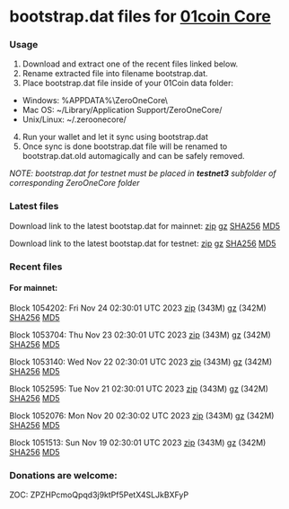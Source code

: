 # bootstrap.dat files for [01coin Core](https://01coin.io)

### Usage

1. Download and extract one of the recent files linked below.
2. Rename extracted file into filename bootstrap.dat.
3. Place bootstrap.dat file inside of your 01Coin data folder:
 - Windows: %APPDATA%\ZeroOneCore\
 - Mac OS: ~/Library/Application Support/ZeroOneCore/
 - Unix/Linux: ~/.zeroonecore/
4. Run your wallet and let it sync using bootstrap.dat
5. Once sync is done bootstrap.dat file will be renamed to bootstrap.dat.old automagically and can be safely removed.

_NOTE: bootstrap.dat for testnet must be placed in **testnet3** subfolder of corresponding ZeroOneCore folder_

### Latest files
Download link to the latest bootstap.dat for mainnet: [zip](https://files.01coin.io/mainnet/bootstrap.dat.zip) [gz](https://files.01coin.io/mainnet/bootstrap.dat.tar.gz) [SHA256](https://files.01coin.io/mainnet/sha256.txt) [MD5](https://files.01coin.io/mainnet/md5.txt)

Download link to the latest bootstap.dat for testnet: [zip](https://files.01coin.io/testnet/bootstrap.dat.zip) [gz](https://files.01coin.io/testnet/bootstrap.dat.tar.gz) [SHA256](https://files.01coin.io/testnet/sha256.txt) [MD5](https://files.01coin.io/testnet/md5.txt)

### Recent files

#### For mainnet:

Block 1054202: Fri Nov 24 02:30:01 UTC 2023 [zip](https://files.01coin.io/mainnet/2023-11-24/bootstrap.dat.zip) (343M) [gz](https://files.01coin.io/mainnet/2023-11-24/bootstrap.dat.tar.gz) (342M) [SHA256](https://files.01coin.io/mainnet/2023-11-24/sha256.txt) [MD5](https://files.01coin.io/mainnet/2023-11-24/md5.txt)

Block 1053704: Thu Nov 23 02:30:01 UTC 2023 [zip](https://files.01coin.io/mainnet/2023-11-23/bootstrap.dat.zip) (343M) [gz](https://files.01coin.io/mainnet/2023-11-23/bootstrap.dat.tar.gz) (342M) [SHA256](https://files.01coin.io/mainnet/2023-11-23/sha256.txt) [MD5](https://files.01coin.io/mainnet/2023-11-23/md5.txt)

Block 1053140: Wed Nov 22 02:30:01 UTC 2023 [zip](https://files.01coin.io/mainnet/2023-11-22/bootstrap.dat.zip) (343M) [gz](https://files.01coin.io/mainnet/2023-11-22/bootstrap.dat.tar.gz) (342M) [SHA256](https://files.01coin.io/mainnet/2023-11-22/sha256.txt) [MD5](https://files.01coin.io/mainnet/2023-11-22/md5.txt)

Block 1052595: Tue Nov 21 02:30:01 UTC 2023 [zip](https://files.01coin.io/mainnet/2023-11-21/bootstrap.dat.zip) (343M) [gz](https://files.01coin.io/mainnet/2023-11-21/bootstrap.dat.tar.gz) (342M) [SHA256](https://files.01coin.io/mainnet/2023-11-21/sha256.txt) [MD5](https://files.01coin.io/mainnet/2023-11-21/md5.txt)

Block 1052076: Mon Nov 20 02:30:02 UTC 2023 [zip](https://files.01coin.io/mainnet/2023-11-20/bootstrap.dat.zip) (343M) [gz](https://files.01coin.io/mainnet/2023-11-20/bootstrap.dat.tar.gz) (342M) [SHA256](https://files.01coin.io/mainnet/2023-11-20/sha256.txt) [MD5](https://files.01coin.io/mainnet/2023-11-20/md5.txt)

Block 1051513: Sun Nov 19 02:30:01 UTC 2023 [zip](https://files.01coin.io/mainnet/2023-11-19/bootstrap.dat.zip) (343M) [gz](https://files.01coin.io/mainnet/2023-11-19/bootstrap.dat.tar.gz) (342M) [SHA256](https://files.01coin.io/mainnet/2023-11-19/sha256.txt) [MD5](https://files.01coin.io/mainnet/2023-11-19/md5.txt)


### Donations are welcome:

ZOC: ZPZHPcmoQpqd3j9ktPf5PetX4SLJkBXFyP
